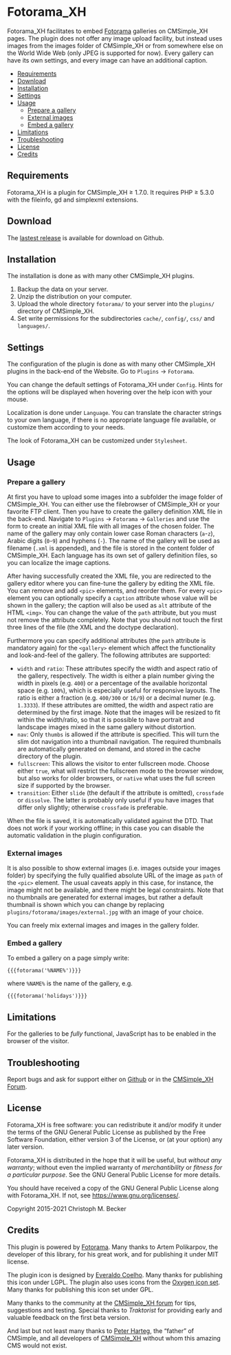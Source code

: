 # Fotorama\_XH


Fotorama\_XH facilitates to embed [Fotorama](https://fotorama.io/)
galleries on CMSimple\_XH pages.
The plugin does not offer any image upload facility,
but instead uses images from the images folder of CMSimple\_XH
or from somewhere else on the World Wide Web
(only JPEG is supported for now).
Every gallery can have its own settings,
and every image can have an additional caption.

- [Requirements](#requirements)
- [Download](#download)
- [Installation](#installation)
- [Settings](#settings)
- [Usage](#usage)
    - [Prepare a gallery](#prepare-a-gallery)
    - [External images](#external-images)
    - [Embed a gallery](#embed-a-gallery)
- [Limitations](#limitations)
- [Troubleshooting](#troubleshooting)
- [License](#license)
- [Credits](#credits)

## Requirements

Fotorama\_XH is a plugin for CMSimple\_XH ≥ 1.7.0.
It requires PHP ≥ 5.3.0 with the fileinfo, gd and simplexml extensions.

## Download

The [lastest release](https://github.com/cmb69/fotorama_xh/releases/latest)
is available for download on Github.

## Installation

The installation is done as with many other CMSimple\_XH plugins.

1. Backup the data on your server.
1. Unzip the distribution on your computer.
1. Upload the whole directory `fotorama/` to your server into
   the `plugins/` directory of CMSimple\_XH.
1. Set write permissions for the subdirectories `cache/`, `config/`, `css/` and
   `languages/`.

## Settings

The configuration of the plugin is done as with many other CMSimple\_XH
plugins in the back-end of the Website.
Go to `Plugins` → `Fotorama`.

You can change the default settings of Fotorama\_XH under `Config`.
Hints for the options will be displayed
when hovering over the help icon with your mouse.

Localization is done under `Language`.
You can translate the character strings to your own language,
if there is no appropriate language file available,
or customize them according to your needs.

The look of Fotorama\_XH can be customized under `Stylesheet`.

## Usage

### Prepare a gallery

At first you have to upload some images into a subfolder
the image folder of CMSimple\_XH.
You can either use the filebrowser of CMSimple\_XH
or your favorite FTP client.
Then you have to create the gallery definition XML file in the back-end.
Navigate to `Plugins` → `Fotorama` → `Galleries` and use the form to create
an initial XML file with all images of the chosen folder.
The name of the gallery may only contain lower case Roman characters
(`a`-`z`), Arabic digits (`0`-`9`) and hyphens (`-`).
The name of the gallery will be used as filename (`.xml` is appended),
and the file is stored in the content folder of CMSimple\_XH.
Each language has its own set of gallery definition files,
so you can localize the image captions.

After having successfully created the XML file,
you are redirected to the gallery editor
where you can fine-tune the gallery by editing the XML file.
You can remove and add `<pic>` elements, and reorder them.
For every `<pic>` element you can optionally specify
a `caption` attribute whose value will be shown in the gallery;
the caption will also be used as `alt` attribute of the HTML `<img>`.
You can change the value of the `path` attribute,
but you must not remove the attribute completely.
Note that you should not touch the first three
lines of the file (the XML and the doctype declaration).

Furthermore you can specify additional attributes
(the `path` attribute is mandatory again)
for the `<gallery>` element which affect the functionality
and look-and-feel of the gallery.
The following attributes are supported:

- `width` and `ratio`:
  These attributes specify the width and aspect ratio of the gallery,
  respectively.
  The width is either a plain number giving the width in pixels (e.g. `400`)
  or a percentage of the available horizontal space (e.g. `100%`),
  which is especially useful for responsive layouts.
  The ratio is either a fraction (e.g. `400/300` or `16/9`)
  or a decimal numer (e.g. `1.3333`).
  If these attributes are omitted,
  the width and aspect ratio are determined by the first image.
  Note that the images will be resized to fit within the width/ratio,
  so that it is possible to have portrait and landscape images
  mixed in the same gallery without distortion.
- `nav`:
  Only `thumbs` is allowed if the attribute is specified.
  This will turn the slim dot navigation into a thumbnail navigation.
  The required thumbnails are automatically generated on demand,
  and stored in the cache directory of the plugin.
- `fullscreen`:
  This allows the visitor to enter fullscreen mode.
  Choose either `true`,
  what will restrict the fullscreen mode to the browser window,
  but also works for older browsers,
  or `native` what uses the full screen size
  if supported by the browser.
- `transition`:
  Either `slide` (the default if the attribute is omitted),
  `crossfade` or `dissolve`.
  The latter is probably only useful if you have images
  that differ only slightly;
  otherwise `crossfade` is preferable.

When the file is saved, it is automatically validated against the DTD.
That does not work if your working offline;
in this case you can disable the automatic validation in the plugin configuration.

### External images

It is also possible to show external images
(i.e. images outside your images folder)
by specifying the fully qualified absolute URL
of the image as `path` of the `<pic>` element.
The usual caveats apply in this case,
for instance, the image might not be available,
and there might be legal constraints.
Note that no thumbnails are generated for external images,
but rather a default thumbnail is shown which you can change by replacing
`plugins/fotorama/images/external.jpg` with an image of your choice.

You can freely mix external images and images in the gallery folder.

### Embed a gallery

To embed a gallery on a page simply write:

    {{{fotorama('%NAME%')}}}

where `%NAME%` is the name of the gallery, e.g.

    {{{fotorama('holidays')}}}

## Limitations

For the galleries to be *fully* functional,
JavaScript has to be enabled in the browser of the visitor.

## Troubleshooting

Report bugs and ask for support either on
[Github](https://github.com/cmb69/fotorama_xh/issues)
or in the [CMSimple\_XH Forum](https://cmsimpleforum.com/).

## License

Fotorama\_XH is free software: you can redistribute it and/or modify
it under the terms of the GNU General Public License as published by
the Free Software Foundation, either version 3 of the License, or
(at your option) any later version.

Fotorama\_XH is distributed in the hope that it will be useful,
but *without any warranty*; without even the implied warranty of
*merchantibility* or *fitness for a particular purpose*. See the
GNU General Public License for more details.

You should have received a copy of the GNU General Public License
along with Fotorama\_XH.  If not, see <https://www.gnu.org/licenses/>.

Copyright 2015-2021 Christoph M. Becker

## Credits

This plugin is powered by [Fotorama](https://fotorama.io/).
Many thanks to Artem Polikarpov, the developer of this library,
for his great work, and for publishing it under MIT license.

The plugin icon is designed by [Everaldo Coelho](https://www.everaldo.com/). Many thanks for publishing this icon under LGPL.
The plugin also uses icons from the
[Oxygen icon set](http://www.oxygen-icons.org/).
Many thanks for publishing this icon set under GPL.

Many thanks to the community at the
[CMSimple\_XH forum](https://www.cmsimpleforum.com/)
for tips, suggestions and testing.
Special thanks to *Traktorist* for providing early
and valuable feedback on the first beta version.

And last but not least many thanks to
[Peter Harteg](https://harteg.dk/), the “father” of CMSimple,
and all developers of [CMSimple\_XH](https://www.cmsimple-xh.org/)
without whom this amazing CMS would not exist.